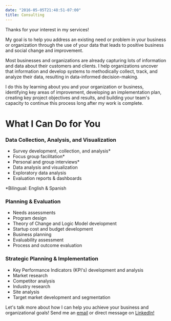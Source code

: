 ```yaml
---
date: "2016-05-05T21:48:51-07:00"
title: Consulting
---
```


Thanks for your interest in my services!

My goal is to help you address an existing need or problem in your business or organization through the use of your data that leads to positive business and social change and improvement.

Most businesses and organizations are already capturing lots of information and data about their customers and clients. I help organizations uncover that information and develop systems to methodically collect, track, and analyze their data, resulting in data-informed decision-making. 

I do this by learning about you and your organization or business, identifying key areas of improvement, developing an implementation plan, creating key project objectives and results, and building your team's capacity to continue this process long after my work is complete.  

# What I Can Do for You

### Data Collection, Analysis, and Visualization

- Survey development, collection, and analysis* 
- Focus group facilitation*
- Personal and group interviews*
- Data analysis and visualization
- Exploratory data analysis
- Evaluation reports & dashboards

*Bilingual: English & Spanish

### Planning & Evaluation

- Needs assessments
- Program design
- Theory of Change and Logic Model development
- Startup cost and budget development
- Business planning 
- Evaluability assessment
- Process and outcome evaluation

### Strategic Planning & Implementation

- Key Performance Indicators (KPI's) development and analysis
- Market research
- Competitor analysis
- Industry research
- Site analysis
- Target market development and segmentation

Let's talk more about how I can help you achieve your business and organizational goals! Send me an [email](mailto:av.espinoza@outlook.com) or direct message on <a href="https://www.linkedin.com/in/alberto-espinoza-es/" target="_blank">LinkedIn!</a>
